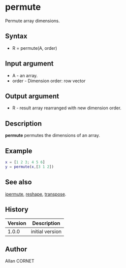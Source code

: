 # permute

Permute array dimensions.

## Syntax

- R = permute(A, order)

## Input argument

- A - an array.
- order - Dimension order: row vector

## Output argument

- R - result array rearranged with new dimension order.

## Description

<b>permute</b> permutes the dimensions of an array.

## Example

```matlab
x = [1 2 3; 4 5 6]
y = permute(x,[3 1 2])
```

## See also

[ipermute](ipermute.md), [reshape](reshape.md), [transpose](../operators/transpose.md).

## History

| Version | Description     |
| ------- | --------------- |
| 1.0.0   | initial version |

## Author

Allan CORNET
